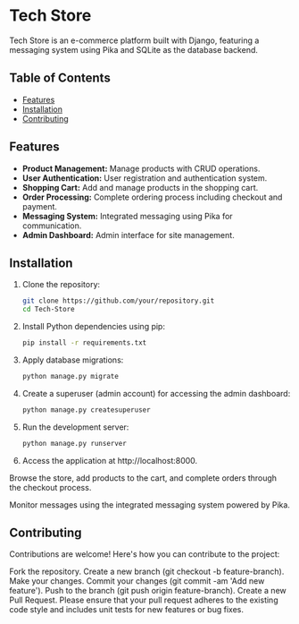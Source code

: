 # Tech Store

Tech Store is an e-commerce platform built with Django, featuring a messaging system using Pika and SQLite as the database backend.

## Table of Contents
- [Features](#features)
- [Installation](#installation)
- [Contributing](#contributing)

## Features

- **Product Management:** Manage products with CRUD operations.
- **User Authentication:** User registration and authentication system.
- **Shopping Cart:** Add and manage products in the shopping cart.
- **Order Processing:** Complete ordering process including checkout and payment.
- **Messaging System:** Integrated messaging using Pika for communication.
- **Admin Dashboard:** Admin interface for site management.

## Installation

1. Clone the repository:

   ```bash
   git clone https://github.com/your/repository.git
   cd Tech-Store

2. Install Python dependencies using pip:
   
   ```bash
   pip install -r requirements.txt

3. Apply database migrations:

   ```bash
   python manage.py migrate

4. Create a superuser (admin account) for accessing the admin dashboard:

   ```bash
   python manage.py createsuperuser
   
5. Run the development server:

   ```bash
   python manage.py runserver

6. Access the application at http://localhost:8000.

Browse the store, add products to the cart, and complete orders through the checkout process.

Monitor messages using the integrated messaging system powered by Pika.

## Contributing

Contributions are welcome! Here's how you can contribute to the project:

Fork the repository.
Create a new branch (git checkout -b feature-branch).
Make your changes.
Commit your changes (git commit -am 'Add new feature').
Push to the branch (git push origin feature-branch).
Create a new Pull Request.
Please ensure that your pull request adheres to the existing code style and includes unit tests for new features or bug fixes.
